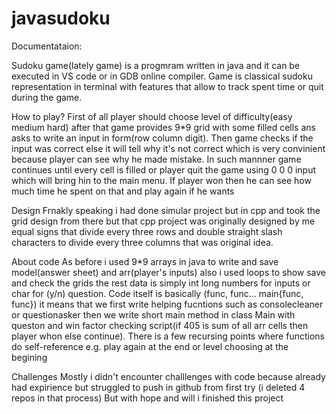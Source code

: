 # javasudoku

Documentataion:

Sudoku game(lately game) is a progmram written in java and it can be executed in VS code or in GDB online compiler.
Game is classical sudoku representation in terminal with features that allow to track spent time or quit during the game.

How to play?
First of all player should choose level of difficulty(easy medium hard) after that game provides 9*9 grid with some filled cells
ans asks to write an input in form(row column digit). Then game checks if the input was correct else it will tell why it's not correct
which is very convinient because player can see why he made mistake. In such mannner game continues until every cell is filled or player quit 
the game using 0 0 0 input which will bring hin to the main menu. If player won then he can see how much time he spent on that and play again if he wants

Design
Frnakly speaking   i had done simular project but in cpp and took the grid design from there but that cpp project was originally designed by me
equal signs that divide every three rows and double straight slash characters to divide every three columns that was original idea.

About code
As before i used 9*9 arrays in java to write and save model(answer sheet) and arr(player's inputs) also i used loops to show save and check the grids the 
rest data is simply int long numbers for inputs or char for (y/n) question. Code itself is basically (func, func... main{func, func}) it means that we first write
helping fucntions such as consolecleaner or questionasker then we write short main method in class Main with queston and win factor checking script(if 405 is sum of all 
arr cells then player whon else continue). There is a few recursing points where functions do self-reference e.g. play again at the end or level choosing at the begining 

Challenges
Mostly i didn't encounter challlenges with code because already had expirience but struggled to push in github from first try (i deleted 4 repos in that process) 
But with hope and will i finished this project

